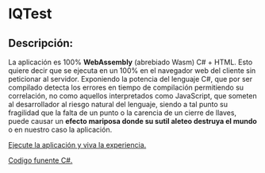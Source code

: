 # IQTest
## Descripción: 
La aplicación es 100% **WebAssembly** (abrebiado Wasm) C# + HTML. Esto quiere decir que se ejecuta en un 100% en el navegador web del cliente sin peticionar al servidor.
Exponiendo la potencia del lenguaje C#, que por ser compilado detecta los errores en tiempo de compilación permitiendo su correlación, no como aquellos interpretados como JavaScript, que someten al desarrollador al riesgo natural del lenguaje, siendo a tal punto su fragilidad que la falta de un punto o la carencia de un cierre de llaves, puede causar un **efecto mariposa donde su sutil aleteo destruya el mundo** o en nuestro caso la aplicación.


[Ejecute la aplicación y viva la experiencia.](https://horacioaldotore.github.io/IQTest)

[Codigo funente C#.](https://github.com/HoracioAldoTore/IQTest-SourceCode)
